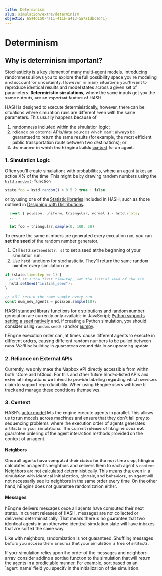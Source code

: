 ```yaml
---
title: Determinism
slug: simulation/extra/determinism
objectId: 6504d150-4a11-411b-a413-5a721dbc2d41}
---
```


# Determinism

## Why is determinism important?

Stochasticity is a key element of many multi-agent models. Introducing randomness allows you to explore the full possibility space you're modeling and account for uncertainty. However, in many situations you'll want to reproduce identical results and model states across a given set of parameters. **Deterministic** **simulations**, where the same inputs get you the same outputs, are an important feature of HASH.

HASH is designed to execute deterministically; however, there can be situations where simulation runs are different even with the same parameters. This usually happens because of:

1. randomness included within the simulation logic;
2. reliance on external APIs/data sources which can't always be guaranteed to return the same results \(for example, the most efficient public transportation route between two destinations\); or
3. the manner in which the hEngine builds [context](/docs/simulation/creating-simulations/anatomy-of-an-agent/context) for an agent.

### 1. Simulation Logic

Often you'll create simulations with probabilities, where an agent takes an action X% of the time. This might be by drawing random numbers using the [`hstd.random()`](/docs/simulation/creating-simulations/libraries/hash/random#random) function

<Tabs>
<Tab title="JavaScript" >

```javascript
state.foo = hstd.random() > 0.5 ? true : false
```
</Tab>
</Tabs>

or by using one of the [Statistic libraries](/docs/simulation/creating-simulations/libraries#hash-standard-library) included in HASH, such as those outlined in [Designing with Distributions](/docs/simulation/concepts/designing-with-distributions).

<Tabs>
<Tab title="JavaScript" >


```javascript
  const { poisson, uniform, triangular, normal } = hstd.stats;
  ...

  let foo = triangular.sample(0, 100, 50)
```
</Tab>
</Tabs>

To ensure the same numbers are generated every execution run, you can **set the seed** of the random number generator.

1. Call `hstd.setSeed(str: s)` to set a seed at the beginning of your simulation run. 
2. Use `hstd` functions for stochasticity. They'll return the same random number every simulation run.

<Tabs>
<Tab title="JavaScript" >


```javascript
if (state.timestep == 1) {
  // If it's the first timestep, set the initial seed of the sim.
  hstd.setSeed("initial_seed");
}

// will return the same sample every run
const num_new_agents = poisson.sample(10);
```
</Tab>
</Tabs>

<Embed url="https://hash.ai/@hash/determinism" caption="An example simulation demonstrating Determinism" />

HASH standard library functions for distributions and random number generation are currently only available in JavaScript; [Python supports setting a seed natively](https://docs.python.org/3/library/random.html) and, if creating a Python simulation, you should consider using `random.seed()` and/or [numpy](/docs/simulation/creating-simulations/libraries/python-packages).

<Hint style="warning">
hEngine execution order can, at times, cause different agents to execute in different orders, causing different random numbers to be pulled between runs. We'll be building in guarantees around this in an upcoming update.
</Hint>

### 2. Reliance on External APIs

Currently, we only make the Mapbox API directly accessible from within both hCore and hCloud. For this and other future hIndex-listed APIs and external integrations we intend to provide labeling regarding which services claim to support reproducibility. When using hEngine users will have to track and manage these conditions themselves.

### 3. Context

HASH's [actor model](/wiki/actor-model) lets the engine execute agents in parallel. This allows us to run models across machines and ensure that they don't fall prey to sequencing problems, where the execution order of agents generates artifacts in your simulations. The current release of hEngine does **not** guarantee ordering of the agent interaction methods provided on the context of an agent.

#### Neighbors

Once all agents have computed their states for the next time step, hEngine calculates an agent's neighbors and delivers them to each agent's `context`. Neighbors are not calculated deterministically. This means that even in a simulation with identical initialization, globals, and behaviors, an agent will not necessarily see its neighbors in the same order every time. On the other hand, hEngine does not guarantee randomization either.

#### Messages

hEngine delivers messages once all agents have computed their next states. In current releases of HASH, messages are not collected or delivered deterministically. That means there is no guarantee that two identical agents in an otherwise identical simulation state will have inboxes that are sorted the same way.

Like with neighbors, randomization is not guaranteed. Shuffling messages before you access them ensures that your simulation is free of artifacts.

<Hint style="info">
If your simulation relies upon the order of the messages and neighbors array, consider adding a sorting function to the simulation that will return the agents in a predictable manner. For example, sort based on an `agent_name` field you specify in the initialization of the simulation.
</Hint>

